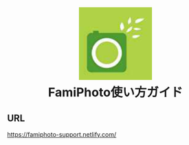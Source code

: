 <h1 align="center">
<img src="https://raw.githubusercontent.com/ohanamisan/famiphoto-support/master/docs/images/famiphoto-icon.png" alt="FamiPhoto icon" width="170">
<br>FamiPhoto使い方ガイド
</h1>

## URL

https://famiphoto-support.netlify.com/

